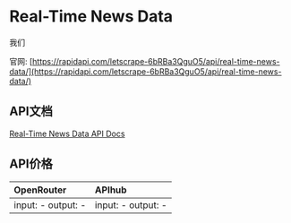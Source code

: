 # Real-Time News Data

我们

官网: [https://rapidapi.com/letscrape-6bRBa3QguO5/api/real-time-news-data/](https://rapidapi.com/letscrape-6bRBa3QguO5/api/real-time-news-data/)

## API文档

[Real-Time News Data API Docs](../apis/zh/Real-Time_News_Data.md)

## API价格

| OpenRouter | APIhub |
|:---|:---|
| input: - output: - | input: - output: - |
